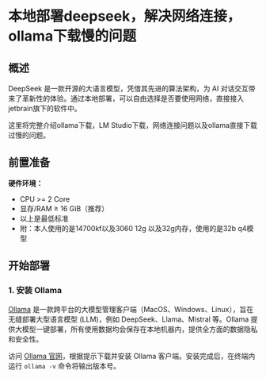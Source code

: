 # 本地部署deepseek，解决网络连接，ollama下载慢的问题
## 概述

DeepSeek 是一款开源的大语言模型，凭借其先进的算法架构，为 AI 对话交互带来了革新性的体验。通过本地部署，可以自由选择是否要使用网络，直接接入jetbrain旗下的软件中。

这里将完整介绍ollama下载，LM Studio下载，网络连接问题以及ollama直接下载过慢的问题。

## 前置准备

**硬件环境：**

- CPU >= 2 Core
- 显存/RAM ≥ 16 GiB（推荐）
- 以上是最低标准
- 附：本人使用的是14700kf以及3060 12g 以及32g内存，使用的是32b q4模型

## 开始部署

### 1. 安装 Ollama

[Ollama](https://ollama.com/) 是一款跨平台的大模型管理客户端（MacOS、Windows、Linux），旨在无缝部署大型语言模型 (LLM)，例如 DeepSeek、Llama、Mistral 等。Ollama 提供大模型一键部署，所有使用数据均会保存在本地机器内，提供全方面的数据隐私和安全性。

访问 [Ollama 官网](https://ollama.com/)，根据提示下载并安装 Ollama 客户端。安装完成后，在终端内运行 `ollama -v` 命令将输出版本号。

